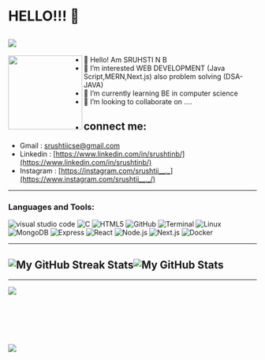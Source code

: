 <!---
##my status
--->

# HELLO!!! 👋
![](https://komarev.com/ghpvc/?username=srushtinb&color=brightgreen&styl=plastic)
-----------------------------------------------------------------------------------------------------------------------------------------------------------
 <a href="https://github.com/sponsors/M0nica"><img align="left" width="150" height="150" src="https://github.com/M0nica/M0nica/blob/main/octomonica/m0nica-octocat-rotating.gif?raw=true"></a>
- 👋 Hello! Am SRUHSTI N B
- 👀 I’m interested WEB DEVELOPMENT (Java Script,MERN,Next.js) also problem solving (DSA-JAVA)
- 🌱 I’m currently learning BE in computer science 
- 💞️ I’m looking to collaborate on ....
- ## connect me:
-  Gmail : srushtiicse@gmail.com
-  Linkedin : [https://www.linkedin.com/in/srushtinb/](https://www.linkedin.com/in/srushtinb/)
-  Instagram : [https://instagram.com/srushtii__._](https://www.instagram.com/srushtii__._/)

  

-----------------------------------------------------------------------------------------------------------------------------------------------------------
### Languages and Tools:

![visual studio code](https://img.shields.io/badge/-vscode-333333?style=flat&logo=C%2B%2B&logoColor=vscode)
![C](https://img.shields.io/badge/-C-333333?style=flat&logo=C%2B%2B&logoColor=C)
![HTML5](https://img.shields.io/badge/-HTML5-333333?style=flat&logo=HTML5)
![GitHub](https://img.shields.io/badge/-GitHub-333333?style=flat&logo=GitHub)
![Terminal](https://img.shields.io/badge/-Terminal-333333?style=flat&logo=Terminal)
![Linux](https://img.shields.io/badge/-Linux-333333?style=flat&logo=Linux)
![MongoDB](https://img.shields.io/badge/-MongoDB-333333?style=flat&logo=mongodb)
![Express](https://img.shields.io/badge/-Express-333333?style=flat&logo=express)
![React](https://img.shields.io/badge/-React-333333?style=flat&logo=react)
![Node.js](https://img.shields.io/badge/-Node.js-333333?style=flat&logo=node.js)
![Next.js](https://img.shields.io/badge/-Next.js-333333?style=flat&logo=next.js)
![Docker](https://img.shields.io/badge/-Docker-333333?style=flat&logo=docker)

-----------------------------------------------------------------------------------------------------------------------------------------------------------
  <img src="http://github-readme-streak-stats.herokuapp.com?user=srushtinb&theme=hacker&hide_border=true&date_format=j%20M%5B%20Y%5D" alt="My GitHub Streak Stats"><img src="https://github-readme-stats.vercel.app/api?username=srushtinb&theme=dark&show_icons=true&hide_border=true&count_private=true&include_all_commits=true" alt="My GitHub Stats">
-----------------------------------------------------------------------------------------------------------------------------------------------------------


<!--<img alt="Ashwini's Activity Graph" src="https://activity-graph.herokuapp.com/graph?username=Ashwinigadad&theme=react-dark&area=true" width="100%">-->
<a> 
<!--<img src="https://github.com/Ashwinigadad/github-stats/blob/master/generated/overview.svg#gh-dark-mode-only" />
<img src="https://github.com/Ashwinigadad/github-stats/blob/master/generated/languages.svg#gh-dark-mode-only" /> -->
</a>

-----------------------------------------------------------------------------------------------------------------------------------------------------------

<img align="left" src="https://github-readme-stats.vercel.app/api/top-langs/?username=srushtinb&theme=dark&show_icons=true&layout=compact&hide=css,scss&count_private=true" /><br/><br/><br/><br/><br/><br/>



<img align="left" src="https://github-profile-trophy.vercel.app/?username=Ashwinigadad&rank=AA,B,AAA,A,C&theme=onedark&count_private=true" />

